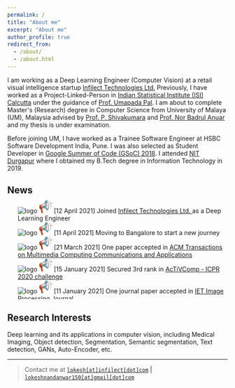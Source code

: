 ```yaml
---
permalink: /
title: "About me"
excerpt: "About me"
author_profile: true
redirect_from: 
  - /about/
  - /about.html
---
```


I am working as a Deep Learning Engineer (Computer Vision) at a retail visual intelligence startup [Infilect Technologies Ltd.](https://www.infilect.com) Previously, I have worked as a Project-Linked-Person in [Indian Statistical Institute (ISI) Calcutta](https://www.isical.ac.in/) under the guidance of [Prof. Umapada Pal](https://www.isical.ac.in/~umapada/). I am about to complete Master's (Research) degree in Computer Science from University of Malaya (UM), Malaysia advised by [Prof. P. Shivakumara](https://umexpert.um.edu.my/shiva) and [Prof. Nor Badrul Anuar](https://umexpert.um.edu.my/badrul) and my thesis is under examination.

Before joining UM, I have worked as a Trainee Software Engineer at HSBC Software Development India, Pune. I was also selected as Student Developer in [Google Summer of Code (GSoC) 2018](https://summerofcode.withgoogle.com/archive/2018/projects/4726926518255616/). I attended [NIT Durgapur](https://nitdgp.ac.in/) where I obtained my B.Tech degree in Information Technology in 2019. 

## News

<p style="font-size:1.5em;">
    <div id="news" style="height:240px; margin-top: -25px; overflow-y:scroll;">
      <ul style="list-style-type:none;">
        <li><img style="display: inline;" src="https://encrypted-tbn0.gstatic.com/images?q=tbn:ANd9GcSNTcgTU4JfBccrfEdgvGG5He1wUoTR-TxlTQ&usqp=CAU" alt="logo" height="40px" width="40px" /> <img style="display: inline;" src="images/loudspeaker.png" alt="logo" height="30px" width="30px" /> [12 April 2021] Joined <a href = 'https://www.infilect.com'> Infilect Technologies Ltd. </a> as a Deep Learning Engineer<br>
        </li>
        <li><img style="display: inline;" src="https://encrypted-tbn0.gstatic.com/images?q=tbn:ANd9GcSNTcgTU4JfBccrfEdgvGG5He1wUoTR-TxlTQ&usqp=CAU" alt="logo" height="40px" width="40px" /> <img style="display: inline;" src="images/loudspeaker.png" alt="logo" height="30px" width="30px" /> [11 April 2021] Moving to Bangalore to start a new journey<br>
        </li>
        <li><img style="display: inline;" src="https://encrypted-tbn0.gstatic.com/images?q=tbn:ANd9GcSNTcgTU4JfBccrfEdgvGG5He1wUoTR-TxlTQ&usqp=CAU" alt="logo" height="40px" width="40px" /> <img style="display: inline;" src="images/loudspeaker.png" alt="logo" height="30px" width="30px" /> [21 March 2021] One paper accepted in <a href = 'https://dl.acm.org/journal/tomm'>ACM Transactions on Multimedia Computing Communications and Applications</a><br>
        </li>
        <li><img style="display: inline;" src="https://encrypted-tbn0.gstatic.com/images?q=tbn:ANd9GcSNTcgTU4JfBccrfEdgvGG5He1wUoTR-TxlTQ&usqp=CAU" alt="logo" height="40px" width="40px" /> <img style="display: inline;" src="images/loudspeaker.png" alt="logo" height="30px" width="30px" /> [15 January 2021] Secured 3rd rank in <a href = 'https://diuf.unifr.ch/main/diva/AcTiVComp/index.html'>AcTiVComp - ICPR 2020 challenge</a><br>
        </li>
        <li><img style="display: inline;" src="https://encrypted-tbn0.gstatic.com/images?q=tbn:ANd9GcSNTcgTU4JfBccrfEdgvGG5He1wUoTR-TxlTQ&usqp=CAU" alt="logo" height="40px" width="40px" /> <img style="display: inline;" src="images/loudspeaker.png" alt="logo" height="30px" width="30px" /> [11 January 2021] One journal paper accepted in <a href = 'https://digital-library.theiet.org/content/journals/iet-ipr'>IET Image Processing Journal </a><br>
        </li>
        <li> <img style="display: inline;" src="images/loudspeaker.png" alt="logo" height="30px" width="30px" /> [2 December 2020] 2 journals accepted for <a href = 'https://www.worldscientific.com/worldscinet/ijprai'> Special Issue at IJPRAI 2020</a><br>
        </li>
        <li> <img style="display: inline;" src="images/loudspeaker.png" alt="logo" height="30px" width="30px" /> [5 November 2020] *MAJOR UPDATE* Completed my Candidature Defence for MS degree!<br>
        </li>
        <li><img style="display: inline;" src="images/loudspeaker.png" alt="logo" height="30px" width="30px" /> [17 October 2020] Presented one of my project as a Speaker at <a href = 'https://fest.ai/'>Data Fest 2020</a><br>
        </li>
        <li><img style="display: inline;" src="images/loudspeaker.png" alt="logo" height="30px" width="30px" /> [11 October 2020] 2 out of 2 papers accpeted at <a href = 'https://www.micc.unifi.it/icpr2020/'> 25th ICPR 2020</a><br>
        </li>
        <li><img style="display: inline;" src="images/loudspeaker.png" alt="logo" height="30px" width="30px" /> [14 September 2020] One journal accepted at <a href = 'https://www.journals.elsevier.com/expert-systems-with-applications/'> Expert Systems with Applications</a><br>
        </li>
        <li><img style="display: inline;" src="images/loudspeaker.png" alt="logo" height="30px" width="30px" /> [28 August 2020] Completed MS Proposal Defence! <br>
        </li>
        <li><img style="display: inline;" src="images/loudspeaker.png" alt="logo" height="30px" width="30px" /> [18 April 2020] One paper accepted at <a href = 'https://www.vlrlab.net/das2020/'> 14th IAPR Document Analaysis Systems </a> <br>
        </li>
        <li><img style="display: inline;" src="images/loudspeaker.png" alt="logo" height="30px" width="30px" /> [25 Jaunary 2020] Two conference papers accepted as Outstanding Papers at <a href = 'https://users.encs.concordia.ca/~icprai20/'> ICPRAI 2020</a> <br>
        </li>
        <li><img style="display: inline;" src="images/loudspeaker.png" alt="logo" height="30px" width="30px" /> [11 November 2019] *MAJOR UPDATE* Moving to Kuala Lumpur - <a href = 'https://um.edu.my/'> Univeristy of Malaya, Malaysia</a> for MS(Research)<br>
        </li>
        <li><img style="display: inline;" src="images/loudspeaker.png" alt="logo" height="30px" width="30px" /> [8 July 2019] Joined <a href = 'https://www.hsbc.co.in/'> HSBC Sotware development India Pvt. Ltd</a> Pune, India <br>
        </li>
        <li><img style="display: inline;" src="images/loudspeaker.png" alt="logo" height="30px" width="30px" /> [24 May 2019] *MAJOR UPDATE* Won "Belt and Road Award" at <a href = 'http://www.chinadaily.com.cn/a/201904/15/WS5cb455a2a3104842260b64ad.html'> 10th China Students Service Outsourcing Innovation and Entrepreneurship Competition</a><br>
        </li>
        <li><img style="display: inline;" src="images/loudspeaker.png" alt="logo" height="30px" width="30px" /> [4 March 2019] *MAJOR UPDATE* Won <a href = 'https://www.sih.gov.in/sih2019'> Smart India Hackathon 2019!</a><br>
        </li>
        <li><img style="display: inline;" src="images/loudspeaker.png" alt="logo" height="30px" width="30px" /> [Feb 2018] Proposal Accepted at <a href = 'https://www.sih.gov.in/sih2019'> Smart India Hackathon 2019!</a><br>
        </li>
        <li><img style="display: inline;" src="images/loudspeaker.png" alt="logo" height="30px" width="30px" /> [5 December 2018] One paper accepted at <a href = 'http://2019.icaccpa.in/'> IEEE ICACCP, Sikkim, India</a><br>
        </li>
        <li><img style="display: inline;" src="images/loudspeaker.png" alt="logo" height="30px" width="30px" /> [23 August 2018] <a href = 'https://summerofcode.withgoogle.com/archive/2018/projects/4726926518255616/'>Successfully completed GSoC 2018! </a><br>
        </li>
        <li><img style="display: inline;" src="images/loudspeaker.png" alt="logo" height="30px" width="30px" /> [July 2018] Joined Medical Image Analysis Lab under guidance of Prof. Debashis Nandi<br>
        </li>
        <li><img style="display: inline;" src="images/loudspeaker.png" alt="logo" height="30px" width="30px" /> [24 April 2018] *MAJOR UPDATE*  Proposal accepted at <a href = 'https://summerofcode.withgoogle.com/archive/2018/projects/4726926518255616/'> Google Summer of Code (GSoC)</a><br>
        </li>
        <li><img style="display: inline;" src="images/loudspeaker.png" alt="logo" height="30px" width="30px" /> [May 2017] Got offer of Internship at <a href = 'https://www.satvix.com/'> Satvix Informatics, Pune, India</a><br>
        </li>
        <li><img style="display: inline;" src="images/loudspeaker.png" alt="logo" height="30px" width="30px" /> [August 2015] Started undegraduate course in Information Technology at <a href = 'https://nitdgp.ac.in/'>NIT Durgapur </a><br>
        </li>
        <li><img style="display: inline;" src="images/loudspeaker.png" alt="logo" height="30px" width="30px" /> [August 2013] Joined <a href = 'http://sscnagpur.ac.in/'> Shivaji Science College </a> for Junior College Education<br>
        </li>
        <li><img style="display: inline;" src="images/loudspeaker.png" alt="logo" height="30px" width="30px" /> Joined Gayatri Convent, Nagpur for Middle and High School Education<br>
        </li>
        <li><img style="display: inline;" src="images/loudspeaker.png" alt="logo" height="30px" width="30px" /> Joined Super Star Convent, Nagpur for Primary Education<br>
        </li>
        <li><img style="display: inline;" src="images/loudspeaker.png" alt="logo" height="30px" width="30px" /> Joined Galaxy Convent, Nagpur for Pre-Primary Education<br>
        </li>
        <li><img style="display: inline;" src="images/loudspeaker.png" alt="logo" height="30px" width="30px" /> [3 Feb 1998] Born in this World!<br>
        </li>
    </ul>
  </div>
</p>

## Research Interests 

Deep learning and its applications in computer vision, including Medical Imaging, Object detection, Segmentation, Semantic segmentation, Text detection, GANs, Auto-Encoder, etc.

* * *

> Contact me at <a href="mailto:lokesh@infilect.com">`lokesh[at]infilect[dot]com`<a> | <a href="mailto:lokeshnandanwar150@gmail.com">`lokeshnandanwar150[at]gmail[dot]com`<a>
